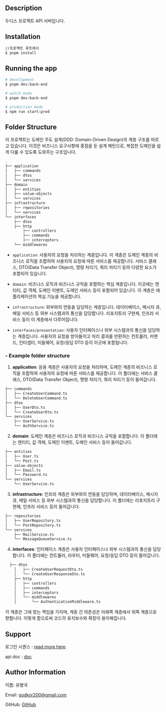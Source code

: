 ## Description

두디스 프로젝트 API 서버입니다.

## Installation

```bash
//프로젝트 루트에서
$ pnpm install
```

## Running the app

```bash
# development
$ pnpm dev:back-end

# watch mode
$ pnpm dev:back-end

# production mode
$ npm run start:prod
```



## Folder Structure 

이 프로젝트는 도메인 주도 설계(DDD: Domain-Driven Design)의 계층 구조를 따르고 있습니다. 이것은 비즈니스 요구사항에 중점을 둔 설계 패턴으로, 복잡한 도메인을 쉽게 다룰 수 있도록 도와주는 구조입니다.

```bash
.
├── application
│   ├── commands
│   ├── dtos
│   └── services
├── domain
│   ├── entities
│   ├── value-objects
│   └── services
├── infrastructure
│   ├── repositories
│   └── services
└── interfaces
    ├── dtos
    ├── http
        ├── controllers
        ├── commands
        ├── interceptors
    └── middlewares


```

- `application`: 사용자의 요청을 처리하는 계층입니다. 이 계층은 도메인 계층의 비즈니스 로직을 조합하여 사용자의 요청에 따른 서비스를 제공합니다. 서비스 클래스, DTO(Data Transfer Object), 명령 처리기, 쿼리 처리기 등의 다양한 요소가 포함되어 있습니다.

- `domain`: 비즈니스 로직과 비즈니스 규칙을 포함하는 핵심 계층입니다. 이곳에는 엔티티, 값 객체, 도메인 이벤트, 도메인 서비스 등이 포함되어 있습니다. 이 계층은 애플리케이션의 핵심 기능을 제공합니다.

- `infrastructure`: 외부와의 연동을 담당하는 계층입니다. 데이터베이스, 메시지 큐, 메일 서비스 등 외부 시스템과의 통신을 담당합니다. 리포지토리 구현체, 인프라 서비스 등이 이 계층에서 다루어집니다.

- `interfaces/presentation`: 사용자 인터페이스나 외부 시스템과의 통신을 담당하는 계층입니다. 사용자의 요청을 받아들이고 처리 결과를 반환하는 컨트롤러, 커맨드, 인터셉터, 미들웨어, 요청/응답 DTO 등이 이곳에 포함됩니다.

### - Example folder structure

1. **application**: 응용 계층은 사용자의 요청을 처리하며, 도메인 계층의 비즈니스 로직을 조합하여 사용자의 요청에 따른 서비스를 제공합니다. 이 폴더에는 서비스 클래스, DTO(Data Transfer Object), 명령 처리기, 쿼리 처리기 등이 들어갑니다.

```bash
├── commands
│   ├── CreateUserCommand.ts
│   └── DeleteUserCommand.ts
├── dtos
│   ├── UserDto.ts
│   └── CreateUserDto.ts
└── services
    ├── UserService.ts
    └── AuthService.ts
```

2. **domain**: 도메인 계층은 비즈니스 로직과 비즈니스 규칙을 포함합니다. 이 폴더에는 엔티티, 값 객체, 도메인 이벤트, 도메인 서비스 등이 들어갑니다.

```bash
├── entities
│   ├── User.ts
│   └── Post.ts
├── value-objects
│   ├── Email.ts
│   └── Password.ts
└── services
    └── UserService.ts
```

3. **infrastructure**: 인프라 계층은 외부와의 연동을 담당하며, 데이터베이스, 메시지 큐, 메일 서비스 등 외부 시스템과의 통신을 담당합니다. 이 폴더에는 리포지토리 구현체, 인프라 서비스 등이 들어갑니다.

```bash
├── repositories
│   ├── UserRepository.ts
│   └── PostRepository.ts
└── services
    ├── MailService.ts
    └── MessageQueueService.ts
```

4. **interfaces**: 인터페이스 계층은 사용자 인터페이스나 외부 시스템과의 통신을 담당합니다. 이 폴더에는 컨트롤러, 라우터, 미들웨어, 요청/응답 DTO 등이 들어갑니다.

```bash
  ├── dtos
    │   ├── CreateUserRequestDto.ts
    │   └── CreateUserResponseDto.ts
    ├── http
    │   ├── controllers
    │   ├── commands
    │   ├── interceptors
    │   └── middlewares
    │       └── AuthenticationMiddleware.ts
```

각 계층은 그에 맞는 책임을 가지며, 계층 간 의존성은 아래쪽 계층에서 위쪽 계층으로 향합니다. 이렇게 함으로써 코드의 유지보수와 확장이 용이해집니다.


## Support

로그인 시퀀스 : [read more here](https://docs.google.com/presentation/d/e/2PACX-1vR9SYkIkXdMKt1jiBZ-KcU3rHpkAvCqYYoKhRTQwIjg9UO6sWmgU1yrMJuW67Cr69Tc82cSxxuOExsV/pub?start=false&loop=false&delayms=3000).

api doc : [doc](https://api.dothis.kr/docs)

## Author Information

이름: 유병국

Email: godkor200@gmail.com

GitHub: [GitHub](https://github.com/godkor200)

